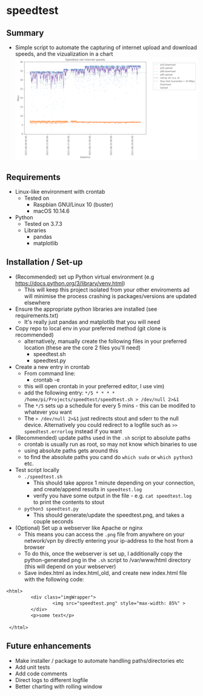 # speedtest

## Summary
* Simple script to automate the capturing of internet upload and download speeds, and the vizualization in a chart
![alt text](https://github.com/jsouthin/speedtest/blob/main/speedtest.png?raw=true)

## Requirements
* Linux-like environment with crontab
  * Tested on 
    * Raspbian GNU/Linux 10 (buster)
    * macOS 10.14.6
* Python
  * Tested on 3.7.3
  * Libraries
    * pandas
    * matplotlib



## Installation / Set-up
* (Recommended) set up Python virtual environment (e.g https://docs.python.org/3/library/venv.html)
  * This will keep this project isolated from your other enviroments ad will minimise the process crashing is packages/versions are updated elsewhere
* Ensure the appropriate python libraries are installed (see requirements.txt)
  * It's really just pandas and matplotlib that you will need
* Copy repo to local env in your preferred method (git clone is recommended)
  * alternatively, manually create the following files in your preferred location (these are the core 2 files you'll need)
    * speedtest.sh
    * speedtest.py
* Create a new entry in crontab
  * From command line:
    * crontab -e
  * this will open crontab in your preferred editor, I use vim)
  * add the following entry:
`*/5 * * * * /home/pi/Projects/speedtest/speedtest.sh > /dev/null 2>&1`
  * The `*/5` sets up a schedule for every 5 mins - this can be modifed to whatever you want
  * The `> /dev/null 2>&1` just redirects stout and sderr to the null device.  Alternatively you could redirect to a logfile such as `>> speedtest.errorlog` instead if you want
* (Recommended) update paths used in the `.sh` script to absolute paths
  * crontab is usually run as root, so may not know which binaries to use
  * using absolute paths gets around this
  * to find the absolute paths you cand do `which sudo` or `which python3` etc.    
* Test script locally
  * `./speedtest.sh`
    * This should take approx 1 minute depending on your connection, and create/append results in `speedtest.log`
    * verify you have some output in the file - e.g. `cat speedtest.log` to print the contents to stout
  * `python3 speedtest.py`
    * This should generate/update the speedtest.png, and takes a couple seconds
* (Optional) Set up a webserver like Apache or nginx
  * This means you can access the `.png` file from anywhere on your network/vpn by directly entering your ip-address to the host from a browser
  * To do this, once the webserver is set up, I additionally copy the python-generated png in the `.sh` script to /var/www/html directory (this will depend on your webserver)
  * Save index.html as index.html_old, and create new index.html file with the following code:

```
<html>
         <div class="imgWrapper">
                 <img src="speedtest.png" style="max-width: 85%" >
         </div>
         <p>some text</p>
 
 </html>
 ```
 
 
 ## Future enhancements
 * Make installer / package to automate handling paths/directories etc
 * Add unit tests
 * Add code comments
 * Direct logs to different logfile
 * Better charting with rolling window
